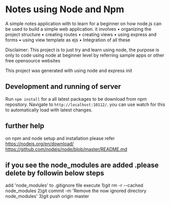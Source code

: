 # Notes using Node and Npm

A simple notes application with to learn for a beginner on how node.js  can be used to build a simple web application. it involves
•	organizing the project structure
•	creating routes
•	creating views
•	using express and forms
•	using view template as ejs
•	Integration of all these

Disclaimer: This project is to just try and learn using node, the purpose is only to code using node at beginner level by referring sample apps or other free opensource websites

This project was generated with  using node and express init

## Development  and running of server

Run `npm install` for a all latest packages to be download from npm repository. Navigate to `http://localhost:10112/`.  you can use watch for this to automatically load with latest changes.

## further help 

on npm and node setup and installation please refer
https://nodejs.org/en/download/
https://github.com/nodejs/node/blob/master/README.md

## if you see the node_modules are added .please delete by followin below steps
add 'node_modules' to .gitignore file
execute
1)git rm -r --cached node_modules
2)git commit -m 'Remove the now ignored directory node_modules'
3)git push origin master
